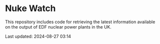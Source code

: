 # Nuke Watch

This repository includes code for retrieving the latest information available on the output of EDF nuclear power plants in the UK.

Last updated: 2024-08-27 03:14